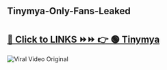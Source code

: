 
 ## Tinymya-Only-Fans-Leaked

# <h2><a href="https://clipsfans.com/Tinymya&ref=git">🔗 Click to LINKS ⏩⏩ 👉 🟢 Tinymya </a></h2>

<a href="https://clipsfans.com/Tinymya&ref=git" rel="nofollow" data-target="animated-image.originalLink"><img src="https://i.ibb.co.com/xMMVF88/686577567.gif" alt="Viral Video Original" style="max-width: 100%; display: inline-block;" data-target="animated-image.originalImage"></a>
